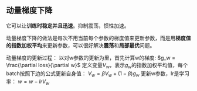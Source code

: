 ## 动量梯度下降

它可以让**训练时稳定并且迅速**。抑制震荡，惯性加速。

动量梯度下降的做法是每次不用当前每个参数的梯度值来更新参数，而是用**梯度值的指数加权平均**来更新参数，可以很好解决**震荡**和**局部最优**问题。

动量梯度的更新过程：
以对w参数的更新为里，首先计算w的梯度:
$g_w = \frac{\partial loss}{\partial w}$
定义变量$V_w$，表示$g_w$的指数加权平均值，每个batch按照下边的公式更新自身值：
$V_w = \beta V_w + (1 - \beta)g_w$
更新w参数，lr是学习率：
$w = w - lrV_w$

